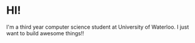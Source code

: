 # HI!

I'm a third year computer science student at University of Waterloo. I just want to build awesome things!!

